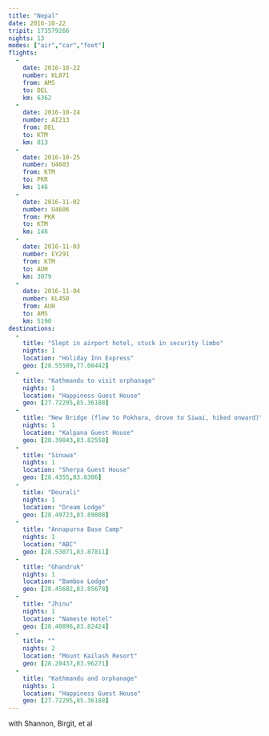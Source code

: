 ```yaml
---
title: "Nepal"
date: 2016-10-22
tripit: 173579266
nights: 13
modes: ["air","car","foot"]
flights:
  -
    date: 2016-10-22
    number: KL871
    from: AMS
    to: DEL
    km: 6362
  -
    date: 2016-10-24
    number: AI213
    from: DEL
    to: KTM
    km: 813
  -
    date: 2016-10-25
    number: U4603
    from: KTM
    to: PKR
    km: 146
  -
    date: 2016-11-02
    number: U4606
    from: PKR
    to: KTM
    km: 146
  -
    date: 2016-11-03
    number: EY291
    from: KTM
    to: AUH
    km: 3079
  -
    date: 2016-11-04
    number: KL450
    from: AUH
    to: AMS
    km: 5190
destinations:
  -
    title: "Slept in airport hotel, stuck in security limbo"
    nights: 1
    location: "Holiday Inn Express"
    geo: [28.55509,77.08442]
  -
    title: "Kathmandu to visit orphanage"
    nights: 1
    location: "Happiness Guest House"
    geo: [27.72295,85.36188]
  -
    title: "New Bridge (flew to Pokhara, drove to Siwai, hiked onward)"
    nights: 1
    location: "Kalpana Guest House"
    geo: [28.39843,83.82558]
  -
    title: "Sinuwa"
    nights: 1
    location: "Sherpa Guest House"
    geo: [28.4355,83.8386]
  -
    title: "Deurali"
    nights: 1
    location: "Dream Lodge"
    geo: [28.49723,83.89808]
  -
    title: "Annapurna Base Camp"
    nights: 1
    location: "ABC"
    geo: [28.53071,83.87811]
  -
    title: "Ghandruk"
    nights: 1
    location: "Bamboo Lodge"
    geo: [28.45682,83.85678]
  -
    title: "Jhinu"
    nights: 1
    location: "Nameste Hotel"
    geo: [28.40896,83.82424]
  -
    title: ""
    nights: 2
    location: "Mount Kailash Resort"
    geo: [28.20437,83.96271]
  -
    title: "Kathmandu and orphanage"
    nights: 1
    location: "Happiness Guest House"
    geo: [27.72295,85.36188]
---
```


with Shannon, Birgit, et al
